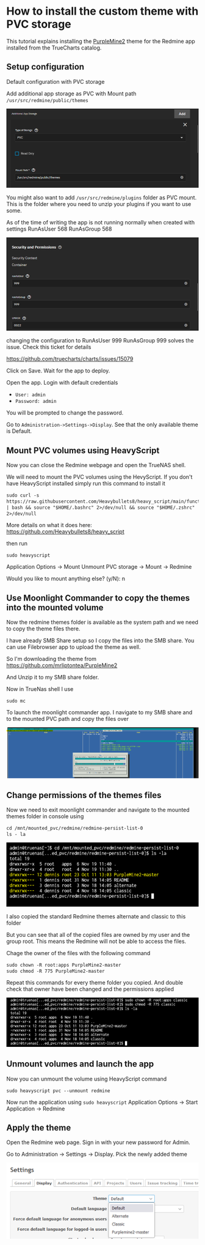 # How to install the custom theme with PVC storage

This tutorial explains installing the [PurpleMine2](https://github.com/mrliptontea/PurpleMine2) theme for the Redmine app installed from the TrueCharts catalog.

## Setup configuration

Default configuration with PVC storage

Add additional app storage as PVC with Mount path `/usr/src/redmine/public/themes`

![image](img/image1.png)

You might also want to add `/usr/src/redmine/plugins` folder as PVC mount. This is the folder where you need to unzip your plugins if you want to use some.

As of the time of writing the app is not running normally when created with settings RunAsUser 568 RunAsGroup 568

![image](img/image2.png)

changing the configuration to RunAsUser 999 RunAsGroup 999 solves the issue. Check this ticket for details

https://github.com/truecharts/charts/issues/15079

Click on Save. Wait for the app to deploy.

Open the app. Login with default credentials

- `User: admin`
- `Password: admin`

You will be prompted to change the password.

Go to `Administration->Settings->Display`. See that the only available theme is Default.

## Mount PVC volumes using HeavyScript

Now you can close the Redmine webpage and open the TrueNAS shell.

We will need to mount the PVC volumes using the HevyScript. If you don't have HeavyScript installed simply run this command to install it

```
sudo curl -s https://raw.githubusercontent.com/Heavybullets8/heavy_script/main/functions/deploy.sh | bash && source "$HOME/.bashrc" 2>/dev/null && source "$HOME/.zshrc" 2>/dev/null
```

More details on what it does here: https://github.com/Heavybullets8/heavy_script

then run

```
sudo heavyscript
```

Application Options -> Mount Unmount PVC storage -> Mount -> Redmine

Would you like to mount anything else? (y/N): n

## Use Moonlight Commander to copy the themes into the mounted volume

Now the redmine themes folder is available as the system path and we need to copy the theme files there.

I have already SMB Share setup so I copy the files into the SMB share. You can use Filebrowser app to upload the theme as well.

So I'm downloading the theme from https://github.com/mrliptontea/PurpleMine2

And Unzip it to my SMB share folder.

Now in TrueNas shell I use

```
sudo mc
```

To launch the moonlight commander app. I navigate to my SMB share and to the mounted PVC path and copy the files over

![image](img/image3.png)

## Change permissions of the themes files

Now we need to exit moonlight commander and navigate to the mounted themes folder in console using

```
cd /mnt/mounted_pvc/redmine/redmine-persist-list-0
ls - la
```

![image](img/image4.png)

I also copied the standard Redmine themes alternate and classic to this folder

But you can see that all of the copied files are owned by my user and the group root. This means the Redmine will not be able to access the files.

Chage the owner of the files with the following command

```
sudo chown -R root:apps PurpleMine2-master
sudo chmod -R 775 PurpleMine2-master
```

Repeat this commands for every theme folder you copied. And double check that owner have been changed and the permissions applied

![image](img/image5.png)

## Unmount volumes and launch the app

Now you can unmount the volume using HeavyScript command

```
sudo heavyscript pvc --unmount redmine
```

Now run the application using `sudo heavyscript` Application Options -> Start Application -> Redmine

## Apply the theme

Open the Redmine web page. Sign in with your new password for Admin.

Go to Administration -> Settings -> Display. Pick the newly added theme

![image](img/image6.png)
